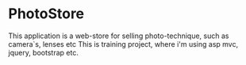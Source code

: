 # PhotoStore
This application is a web-store for selling photo-technique, such as camera`s, lenses etc
This is training project, where i'm using asp mvc, jquery, bootstrap etc.
